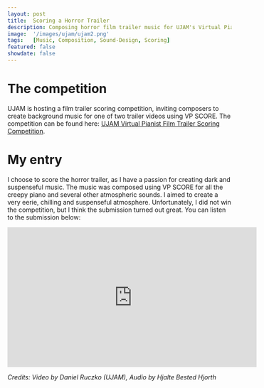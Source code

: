 ```yaml
---
layout: post
title:  Scoring a Horror Trailer 
description: Composing horror film trailer music for UJAM's Virtual Pianist Film Trailer Scoring Competition
image:  '/images/ujam/ujam2.png'
tags:   [Music, Composition, Sound-Design, Scoring]
featured: false
showdate: false
---
```


# The competition
UJAM is hosting a film trailer scoring competition, inviting composers to create background music for one of two trailer videos using VP SCORE. The competition can be found here: [UJAM Virtual Pianist Film Trailer Scoring Competition](https://www.ujam.com/blog/score-film-trailer-competition/?srsltid=AfmBOoqb-pijgXiMrsXqC3DJgBVN1SiI9qzzHx-nK2dbyZEWiUIiS1lm).

# My entry
I choose to score the horror trailer, as I have a passion for creating dark and suspenseful music. The
music was composed using VP SCORE for all the creepy piano and several other atmospheric sounds. I aimed to create a very eerie, chilling and suspenseful atmosphere. Unfortunately, I did not win the competition, but I think the submission turned out great. You can listen to the submission below:

<p><iframe width="560" height="315" src="https://www.youtube.com/embed/sd5lQKphL80?si=UlQps_kDw0Bm0PLO" title="YouTube video player" frameborder="0" allow="accelerometer; autoplay; clipboard-write; encrypted-media; gyroscope; picture-in-picture; web-share" referrerpolicy="strict-origin-when-cross-origin" allowfullscreen></iframe></p>
<p><em>Credits: Video by Daniel Ruczko (UJAM), Audio by Hjalte Bested Hjorth</em></p>

